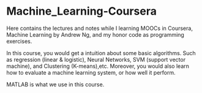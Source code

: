Machine_Learning-Coursera
=========================

Here contains the lectures and notes while I learning MOOCs in Coursera, Machine Learning by Andrew Ng, and my honor code as programming exercises.

In this course, you would get a intuition about some basic algorithms. Such as regression (linear & logistic), Neural Networks, SVM (support vector machine), and Clustering (K-means),etc. Moreover, you would also learn how to evaluate a machine learning system, or how well it perform.

MATLAB is what we use in this course.

